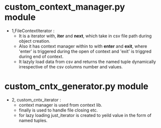 # custom_context_manager.py module
- 1,FileContextIterator :
    - It is a iterator with, __iter__ and __next__, which take in csv file path during object creation.
    - Also it has context manager within to with __enter__ and __exit__, where 'enter' is triggered during the open of context and 'exit' is triggred during end of context.
    - It lazyly load data from csv and returns the named tuple dynamically irrespective of the csv columns number and values.

# custom_cntx_generator.py module
- 2, custom_cntx_iterator :
    - context manager is used from context lib.
    - finally is used to handle file closing etc.
    - for lazy loading just_iterator is created to yeild value in the form of named tuples.